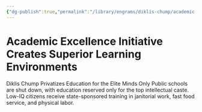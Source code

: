 ```yaml
---
{"dg-publish":true,"permalink":"/library/engrams/diklis-chump/academic-excellence-initiative-creates-superior-learning-environments/","tags":["DC/Aristocracy","DC/AS3"]}
---
```


# Academic Excellence Initiative Creates Superior Learning Environments
Diklis Chump Privatizes Education for the Elite Minds Only
Public schools are shut down, with education reserved only for the top intellectual caste.  
Low-IQ citizens receive state-sponsored training in janitorial work, fast food service, and physical labor.
